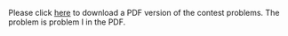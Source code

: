 <p>Please click <a href="http://www.spoj.com/content/john_jones:shanghai2009.pdf">here</a> to download a PDF version of the contest problems. The problem is problem I in the PDF.</p>